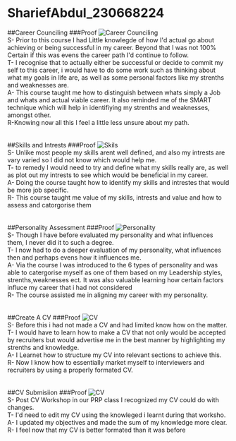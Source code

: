 # ShariefAbdul_230668224
##Career Counciling 
###Proof 
![Career Counciling](https://github.com/user-attachments/assets/2bf872f1-1d0d-4bf2-8f5d-adc7f43b58cc)\
S- Prior to this course I had Little knowlegde of how I'd actual go about achieving or being successful in my career. Beyond that I was not 100% Certain if this was evens the career path I'd continue to follow.\
T- I recognise that to actually either be successful or decide to commit my self to this career, i would have to do some work such as thinking about what my goals in life are, as well as some personal factors like my strenths
   and weaknesses are.\
A- This course taught me how to distinguish between whats simply a Job and whats and actual viable career. It also reminded me of the SMART technique which will help in identifiying my strenths and weaknesses, amongst other.\
R-Knowing now all this I feel a little less unsure about my path.\
\
\
##Skills and Intrests
###Proof
![Skils](https://github.com/user-attachments/assets/66554de0-d9e3-4390-972e-a904814cf67c)\
S- Unlike most people my skills arent well defined, and also my intrests are vary varied so I did not know which would help me.\
T- to remedy I would need to try and define what my skills really are, as well as plot out my intrests to see which would be beneficial in my career.\
A- Doing the course taught how to identify my skills and intrestes that would be more job specific.\
R- This course taught me value of my skills, intrests and value and how to assess and catorgorise them\
\
\
##Personality Assessment 
###Proof
![Personality](https://github.com/user-attachments/assets/2c1371cb-737a-49e1-930b-f661e8f79d47)\
S- Though I have before evaluated my personality and what influences them, I never did it to such a degree.\
T- I now had to do a deeper evaluation of my personality, what influences then and perhaps evens how it influences me.\
A- Via the course I was introduced to the 6 types of personality and was able to catergorise myself as one of them based on my Leadership styles, strenths,weaknesses ect. It was also valuable learning how certain factors 
   influce my career that i had not considered\
R- The course assisted me in aligning my career with my personality.\
\
\
##Create A CV
###Proof
![CV](https://github.com/user-attachments/assets/11bbb099-3ce0-4c97-9397-92881e4c87ac)\
S- Before this i had not made a CV and had limited know how on the matter.
T- I would have to learn how to make a CV that not only would be accepted by recruiters but would advertise me in the best manner by highlighting my strenths and knowledge.\
A- I Learnet how to structure my CV into relevant sections to achieve this.\
R- Now I know how to essentially market myself to interviewers and recruiters by using a properly formated CV.\
\
\
##CV Submisiion
###Proof
![CV](https://github.com/user-attachments/assets/85519bd7-149c-4906-aae5-495de16fd264)\
S- Post CV Workshop in our PRP class I recognized my CV could do with changes.\
T- I'd need to edit my CV using the knowleged i learnt during that worksho.\
A- I updated my objectives and made the sum of my knowledge more clear. \
R- I feel now that my CV is better formated than it was before






